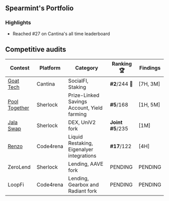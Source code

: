 ## Spearmint's Portfolio 

### Highlights
- Reached #27 on Cantina's all time leaderboard

## Competitive audits

| Contest        | Platform  | Category                                   | Ranking 🏆     | Findings |
|----------------|-----------|-------------------------------------------|----------------|----------|
| [Goat Tech]    | Cantina   | SocialFI, Staking                          | **#2**/244 🥈  | [7H, 3M] |
| [Pool Together]| Sherlock  | Prize-Linked Savings Account, Yield farming| **#5**/168     | [1H, 5M] |
| [Jala Swap]    | Sherlock  | DEX, UniV2 fork                            | **Joint #5**/235| [1M]    |
| [Renzo]        | Code4rena | Liquid Restaking, Eigenalyer integrations  | **#17**/122    | [4H]     |
| ZeroLend     | Sherlock          | Lending, AAVE fork                         | PENDING        | PENDING  |
| LoopFi       | Code4rena          | Lending, Gearbox and Radiant fork          | PENDING        | PENDING  |

[Goat Tech]: https://cantina.xyz/competitions/f214cf86-cc80-40c0-a70b-e9bb25d7ac80/leaderboard
[Pool Together]: https://audits.sherlock.xyz/contests/225
[Jala Swap]: https://audits.sherlock.xyz/contests/233
[Renzo]: https://code4rena.com/audits/2024-04-renzo
[ZeroLend]: 
[LoopFi]:
